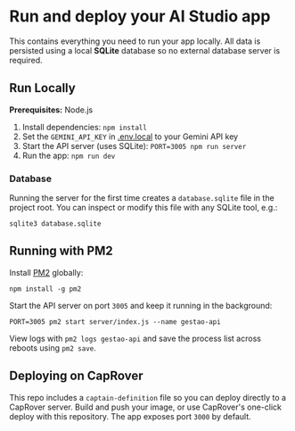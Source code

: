 # Run and deploy your AI Studio app

This contains everything you need to run your app locally. All data is persisted
using a local **SQLite** database so no external database server is required.

## Run Locally

**Prerequisites:**  Node.js


1. Install dependencies:
   `npm install`
2. Set the `GEMINI_API_KEY` in [.env.local](.env.local) to your Gemini API key
3. Start the API server (uses SQLite):
   `PORT=3005 npm run server`
4. Run the app:
   `npm run dev`

### Database

Running the server for the first time creates a `database.sqlite` file in the
project root. You can inspect or modify this file with any SQLite tool, e.g.:

```
sqlite3 database.sqlite
```

## Running with PM2

Install [PM2](https://pm2.keymetrics.io) globally:

```
npm install -g pm2
```

Start the API server on port `3005` and keep it running in the background:

```
PORT=3005 pm2 start server/index.js --name gestao-api
```

View logs with `pm2 logs gestao-api` and save the process list across reboots
using `pm2 save`.

## Deploying on CapRover

This repo includes a `captain-definition` file so you can deploy directly to a CapRover server. Build and push your image, or use CapRover's one-click deploy with this repository. The app exposes port `3000` by default.
